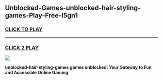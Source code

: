 
## Unblocked-Games-unblocked-hair-styling-games-Play-Free-l5gn1
<h3>
<a href="https://premium76.site?title=unblocked-hair-styling-games&ref=10A">CLICK TO PLAY</a></h3>
<hr>

<h3>
<a href="https://premium76.site?title=unblocked-hair-styling-games&ref=10A">CLICK 2 PLAY</a>
  
</h3>

<a href="https://premium76.site?title=unblocked-hair-styling-games&ref=10A"><img src="https://clearcache.store/games.png"></a>


**unblocked-hair-styling-games games unblocked: Your Gateway to Fun and Accessible Online Gaming**
